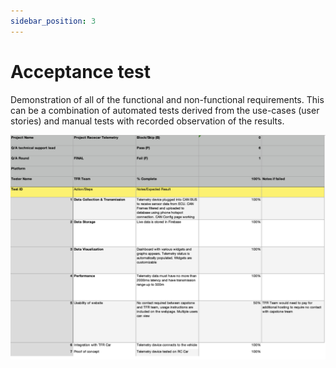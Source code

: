 ```yaml
---
sidebar_position: 3
---
```

# Acceptance test

Demonstration of all of the functional and non-functional requirements. This can be a combination of automated tests derived from the use-cases (user stories) and manual tests with recorded observation of the results.

![QA](/img/QA.png)